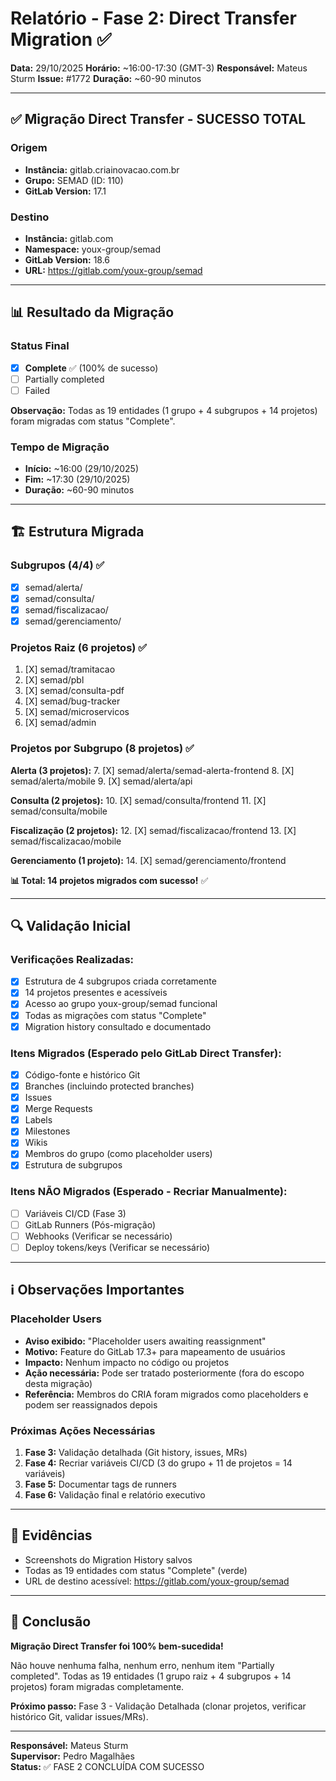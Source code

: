 # Relatório - Fase 2: Direct Transfer Migration ✅

**Data:** 29/10/2025
**Horário:** ~16:00-17:30 (GMT-3)
**Responsável:** Mateus Sturm
**Issue:** #1772
**Duração:** ~60-90 minutos

---

## ✅ Migração Direct Transfer - SUCESSO TOTAL

### Origem
- **Instância:** gitlab.criainovacao.com.br
- **Grupo:** SEMAD (ID: 110)
- **GitLab Version:** 17.1

### Destino
- **Instância:** gitlab.com
- **Namespace:** youx-group/semad
- **GitLab Version:** 18.6
- **URL:** https://gitlab.com/youx-group/semad

---

## 📊 Resultado da Migração

### Status Final
- [X] **Complete** ✅ (100% de sucesso)
- [ ] Partially completed
- [ ] Failed

**Observação:** Todas as 19 entidades (1 grupo + 4 subgrupos + 14 projetos) foram migradas com status "Complete".

### Tempo de Migração
- **Início:** ~16:00 (29/10/2025)
- **Fim:** ~17:30 (29/10/2025)
- **Duração:** ~60-90 minutos

---

## 🏗️ Estrutura Migrada

### Subgrupos (4/4) ✅
- [X] semad/alerta/
- [X] semad/consulta/
- [X] semad/fiscalizacao/
- [X] semad/gerenciamento/

### Projetos Raiz (6 projetos) ✅
1. [X] semad/tramitacao
2. [X] semad/pbl
3. [X] semad/consulta-pdf
4. [X] semad/bug-tracker
5. [X] semad/microservicos
6. [X] semad/admin

### Projetos por Subgrupo (8 projetos) ✅

**Alerta (3 projetos):**
7. [X] semad/alerta/semad-alerta-frontend
8. [X] semad/alerta/mobile
9. [X] semad/alerta/api

**Consulta (2 projetos):**
10. [X] semad/consulta/frontend
11. [X] semad/consulta/mobile

**Fiscalização (2 projetos):**
12. [X] semad/fiscalizacao/frontend
13. [X] semad/fiscalizacao/mobile

**Gerenciamento (1 projeto):**
14. [X] semad/gerenciamento/frontend

**📊 Total: 14 projetos migrados com sucesso!** ✅

---

## 🔍 Validação Inicial

### Verificações Realizadas:
- [X] Estrutura de 4 subgrupos criada corretamente
- [X] 14 projetos presentes e acessíveis
- [X] Acesso ao grupo youx-group/semad funcional
- [X] Todas as migrações com status "Complete"
- [X] Migration history consultado e documentado

### Itens Migrados (Esperado pelo GitLab Direct Transfer):
- [X] Código-fonte e histórico Git
- [X] Branches (incluindo protected branches)
- [X] Issues
- [X] Merge Requests
- [X] Labels
- [X] Milestones
- [X] Wikis
- [X] Membros do grupo (como placeholder users)
- [X] Estrutura de subgrupos

### Itens NÃO Migrados (Esperado - Recriar Manualmente):
- [ ] Variáveis CI/CD (Fase 3)
- [ ] GitLab Runners (Pós-migração)
- [ ] Webhooks (Verificar se necessário)
- [ ] Deploy tokens/keys (Verificar se necessário)

---

## ℹ️ Observações Importantes

### Placeholder Users
- **Aviso exibido:** "Placeholder users awaiting reassignment"
- **Motivo:** Feature do GitLab 17.3+ para mapeamento de usuários
- **Impacto:** Nenhum impacto no código ou projetos
- **Ação necessária:** Pode ser tratado posteriormente (fora do escopo desta migração)
- **Referência:** Membros do CRIA foram migrados como placeholders e podem ser reassignados depois

### Próximas Ações Necessárias
1. **Fase 3:** Validação detalhada (Git history, issues, MRs)
2. **Fase 4:** Recriar variáveis CI/CD (3 do grupo + 11 de projetos = 14 variáveis)
3. **Fase 5:** Documentar tags de runners
4. **Fase 6:** Validação final e relatório executivo

---

## 📸 Evidências
- Screenshots do Migration History salvos
- Todas as 19 entidades com status "Complete" (verde)
- URL de destino acessível: https://gitlab.com/youx-group/semad

---

## 🎉 Conclusão

**Migração Direct Transfer foi 100% bem-sucedida!** 

Não houve nenhuma falha, nenhum erro, nenhum item "Partially completed". Todas as 19 entidades (1 grupo raiz + 4 subgrupos + 14 projetos) foram migradas completamente.

**Próximo passo:** Fase 3 - Validação Detalhada (clonar projetos, verificar histórico Git, validar issues/MRs).

---

**Responsável:** Mateus Sturm  
**Supervisor:** Pedro Magalhães  
**Status:** ✅ FASE 2 CONCLUÍDA COM SUCESSO
